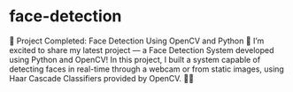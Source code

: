 # face-detection
🚀 Project Completed: Face Detection Using OpenCV and Python 🚀  I’m excited to share my latest project — a Face Detection System developed using Python and OpenCV! In this project, I built a system capable of detecting faces in real-time through a webcam or from static images, using Haar Cascade Classifiers provided by OpenCV. 📸✨
